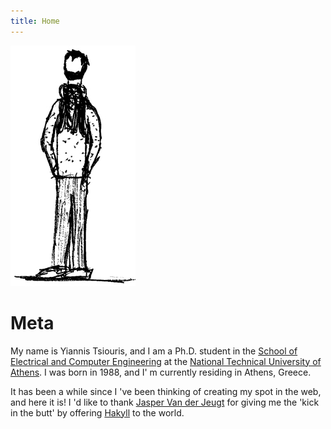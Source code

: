 ```yaml
---
title: Home
---
```


<img src="/images/ts.jpg" class="pretty" alt="That's me!" />

# Meta

My name is Yiannis Tsiouris, and I am a Ph.D. student in the [School of Electrical
and Computer Engineering](http://www.ece.ntua.gr "ECE") at the [National
Technical University of Athens](http://www.ntua.gr/index_en.html "Ntua"). I was
born in 1988, and I' m currently residing in Athens, Greece.

It has been a while since I 've been thinking of creating my spot in the web,
and here it is! I 'd like to thank [Jasper Van der Jeugt](http://jaspervdj.be
"Jasper") for giving me the 'kick in the butt' by offering
[Hakyll](http://jaspervdj.be/hakyll "Hakyll") to the world.
